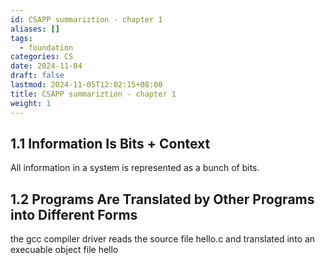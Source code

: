 ```yaml
---
id: CSAPP summariztion - chapter 1
aliases: []
tags:
  - foundation
categories: CS
date: 2024-11-04
draft: false
lastmod: 2024-11-05T12:02:15+08:00
title: CSAPP summariztion - chapter 1
weight: 1
---
```

## 1.1 Information Is Bits + Context

All information in a system is represented as a bunch of bits.

## 1.2 Programs Are Translated by Other Programs into Different Forms

the gcc compiler driver reads the source file hello.c and translated into an execuable object file hello
